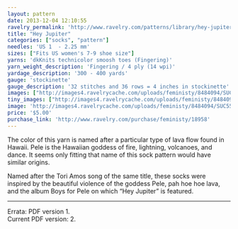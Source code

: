 ```yaml
---
layout: pattern
date: 2013-12-04 12:10:55
ravelry_permalink: 'http://www.ravelry.com/patterns/library/hey-jupiter'
title: "Hey Jupiter"
categories: ["socks", "pattern"]
needles: 'US 1  - 2.25 mm'
sizes: ["Fits US women's 7-9 shoe size"]
yarns: 'dkKnits technicolor smoosh toes (Fingering)'
yarn_weight_description: 'Fingering / 4 ply (14 wpi)'
yardage_description: '300 - 400 yards'
gauge: 'stockinette'
gauge_description: '32 stitches and 36 rows = 4 inches in stockinette'
images: ["http://images4.ravelrycache.com/uploads/feministy/8484094/SUC55329_medium.jpg", "http://farm4.static.flickr.com/3396/3484344678_38cede6a44.jpg", "http://images4-b.ravelrycache.com/uploads/feministy/8484087/SUC55321_medium.jpg", "http://images4-b.ravelrycache.com/uploads/feministy/8484106/SUC55347_medium.jpg"]
tiny_images: ["http://images4.ravelrycache.com/uploads/feministy/8484094/SUC55329_square.jpg", "http://farm4.static.flickr.com/3396/3484344678_38cede6a44_s.jpg", "http://images4-d.ravelrycache.com/uploads/feministy/8484087/SUC55321_square.jpg", "http://images4-d.ravelrycache.com/uploads/feministy/8484106/SUC55347_square.jpg"]
image: 'http://images4.ravelrycache.com/uploads/feministy/8484094/SUC55329_square.jpg'
price: '$5.00'
purchase_link: 'http://www.ravelry.com/purchase/feministy/18958'
---
```

<p>The color of this yarn is named after a particular type of lava flow found in Hawaii. Pele is the Hawaiian goddess of fire, lightning, volcanoes, and dance. It seems only fitting that name of this sock pattern would have similar origins.</p>

<p>Named after the Tori Amos song of the same title, these socks were inspired by the beautiful violence of the goddess Pele, pah hoe hoe lava, and the album Boys for Pele on which “Hey Jupiter” is featured.</p>
<hr />
<p>Errata: PDF version 1. <br />Current PDF version: 2.</p>